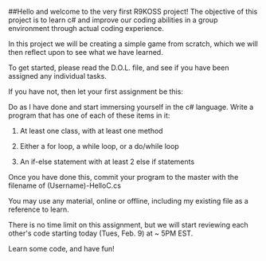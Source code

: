 ##Hello and welcome to the very first R9KOSS project!
The objective of this project is to learn c# and improve our coding abilities in a group environment through actual coding experience.

In this project we will be creating a simple game from scratch, which we will then reflect upon to see what we have learned.

To get started, please read the D.O.L. file, and see if you have been assigned any individual tasks.

If you have not, then let your first assignment be this:

Do as I have done and start immersing yourself in the c# language. Write a program that has one of each of these items in it:

1. At least one class, with at least one method

2. Either a for loop, a while loop, or a do/while loop

3. An if-else statement with at least 2 else if statements


Once you have done this, commit your program to the master with the filename of (Username)-HelloC.cs

You may use any material, online or offline, including my existing file as a reference to learn.

There is no time limit on this assignment, but we will start reviewing each other's code starting today (Tues, Feb. 9) at ~ 5PM EST.

Learn some code, and have fun!
